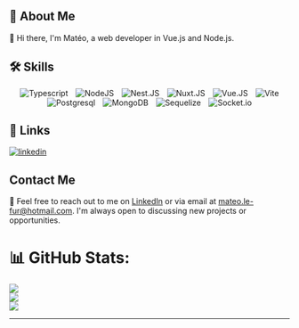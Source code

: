 
## 🚀 About Me
👋 Hi there, I'm Matéo, a web developer in Vue.js and Node.js. 

## 🛠 Skills
<div align="center">
<img alt="Typescript" src="https://img.shields.io/badge/TypeScript-007ACC?style=for-the-badge&logo=typescript&logoColor=white"  style="margin: 0 5px"/>
<img alt="NodeJS" src="https://img.shields.io/badge/Node.js-43853D?style=for-the-badge&logo=node.js&logoColor=white"  style="margin: 0 5px"/>
<img alt="Nest.JS" src="https://img.shields.io/badge/nestjs-%23E0234E.svg?style=for-the-badge&logo=nestjs&logoColor=white"  style="margin: 0 5px"/>
<img alt="Nuxt.JS" src="https://img.shields.io/badge/Nuxt-002E3B?style=for-the-badge&logo=nuxtdotjs&logoColor=#00DC82"  style="margin: 0 5px"/>
<img alt="Vue.JS" src="https://img.shields.io/badge/Vue.js-35495E?style=for-the-badge&logo=vue.js&logoColor=4FC08D"  style="margin: 0 5px"/>
<img alt="Vite" src="https://img.shields.io/badge/vite-%23646CFF.svg?style=for-the-badge&logo=vite&logoColor=white"  style="margin: 0 5px"/>
<img alt="Postgresql" src="https://img.shields.io/badge/PostgreSQL-316192?style=for-the-badge&logo=postgresql&logoColor=white"  style="margin: 0 5px"/>
<img alt="MongoDB" src="https://img.shields.io/badge/MongoDB-%234ea94b.svg?style=for-the-badge&logo=mongodb&logoColor=white"  style="margin: 0 5px"/>
<img alt="Sequelize" src="https://img.shields.io/badge/sequelize-323330?style=for-the-badge&logo=sequelize&logoColor=blue"  style="margin: 0 5px"/>
<img alt="Socket.io" src="https://img.shields.io/badge/Socket.io-black?style=for-the-badge&logo=socket.io&badgeColor=010101"  style="margin: 0 5px"/>
</div>

## 🔗 Links
[![linkedin](https://img.shields.io/badge/linkedin-0A66C2?style=for-the-badge&logo=linkedin&logoColor=white)](https://www.linkedin.com/)

## Contact Me

📧 Feel free to reach out to me on [LinkedIn](https://www.linkedin.com/in/matéo-le-fur/) or via email at [mateo.le-fur@hotmail.com](mailto:mateo.le-fur@hotmail.com). I'm always open to discussing new projects or opportunities.

# 📊 GitHub Stats:
![](https://github-readme-stats.vercel.app/api?username=Mateo-Le-Fur&hide_border=false&include_all_commits=false&count_private=false)<br/>
![](https://github-readme-streak-stats.herokuapp.com/?user=Mateo-Le-Fur&hide_border=false)<br/>
![](https://github-readme-stats.vercel.app/api/top-langs/?username=Mateo-Le-Fur&hide_border=false&include_all_commits=false&count_private=false&layout=compact)

---



